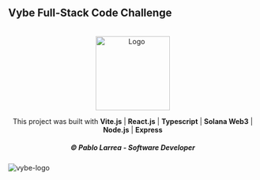## Vybe Full-Stack Code Challenge
<a name="readme-top"></a>

<br />
<div align="center">
  <img src="https://github.com/plarrea/vybe-challenge/assets/6704965/879bdbc1-9ab3-41d3-a261-2462e2de4a8b" alt="Logo" width="150" height="150">
  <p align="center">
    This project was built with <strong>Vite.js</strong> | <strong>React.js</strong> | <strong>Typescript</strong> | <strong>Solana Web3</strong> | <strong>Node.js</strong> | <strong>Express</strong>
    <br />
  </p>
</div>
<h5 align="center">&copy Pablo Larrea - Software Developer</h5>

![vybe-logo](https://github.com/plarrea/vybe-challenge/assets/6704965/879bdbc1-9ab3-41d3-a261-2462e2de4a8b)
